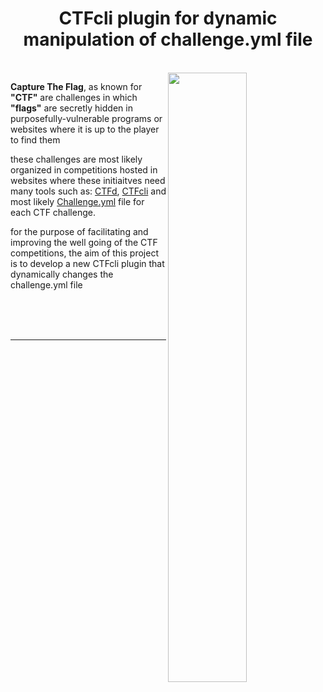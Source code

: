 <h1 align="center">CTFcli plugin for dynamic manipulation of challenge.yml file </h1>
<br>

<img width=50% align="right" src="https://miro.medium.com/max/1400/1*NMPzmgoSGG0UamrTNRP-5A.png">
<p><b>Capture The Flag</b>, as known for <b>"CTF"</b> are challenges in which <b>"flags"</b> 
are secretly hidden in purposefully-vulnerable programs or websites where it is up to the player to find them</p>

<p> these challenges are most likely organized in competitions hosted in websites where these initiaitves need many
tools such as: <a href=""> CTFd</a>, <a href=""> CTFcli</a> and most likely <a href=""> Challenge.yml</a> file for each CTF challenge.

<p>for the purpose of facilitating and improving the well going of the CTF competitions, the aim of this project is to develop a new CTFcli plugin
that dynamically changes the challenge.yml file </p>

<br><br><br><hr>


